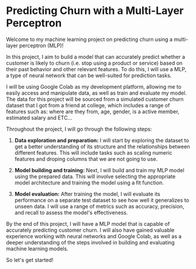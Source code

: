 # Predicting Churn with a Multi-Layer Perceptron

Welcome to my machine learning project on predicting churn using a multi-layer perceptron (MLP)!

In this project, I aim to build a model that can accurately predict whether a customer is likely to churn (i.e. stop using a product or service) based on their past behavior and other relevant features. To do this, I will use a MLP, a type of neural network that can be well-suited for prediction tasks.

I will be using Google Colab as my development platform, allowing me to easily access and manipulate data, as well as train and evaluate my model. The data for this project will be sourced from a simulated customer churn dataset that I got from a friend at college, which includes a range of features such as: where are they from, age, gender, is a active member, estimated salary and ETC...

Throughout the project, I will go through the following steps:

1. **Data exploration and preparation:** I will start by exploring the dataset to get a better understanding of its structure and the relationships between different features. This will include tasks such as scaling numeric features and droping columns that we are not going to use.

2. **Model building and training:** Next, I will build and train my MLP model using the prepared data. This will involve selecting the appropriate model architecture and training the model using a fit function.

3. **Model evaluation:** After training the model, I will evaluate its performance on a separate test dataset to see how well it generalizes to unseen data. I will use a range of metrics such as accuracy, precision, and recall to assess the model's effectiveness.

By the end of this project, I will have a MLP model that is capable of accurately predicting customer churn. I will also have gained valuable experience working with neural networks and Google Colab, as well as a deeper understanding of the steps involved in building and evaluating machine learning models.

So let's get started!
